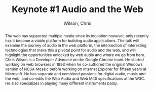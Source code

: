 --- 
title: "Keynote #1 Audio and the Web" 
abstract: "The web has supported multiple media since its inception however, only recently has it become a viable platform for building audio applications. The talk will examine the journey of audio in the web platform, the intersection of interesting technologies that make this a pivotal point for audio and the web, and will highlight the opportunities unlocked by web audio and where we go from here. Chris Wilson is a Developer Advocate on the Google Chrome team. He started working on web browsers in 1993 when he co-authored the original Windows version of NCSA Mosaic before working on Internet Explorer for fifteen years at Microsoft. He has separate and combined passions for digital audio, music and the web, and co-edits the Web Audio and Web MIDI specifications at the W3C. He also specializes in playing many different instruments badly." 
address: "Paris" 
author: "Wilson, Chris"
webAuthor: "Chris Wilson" 
booktitle: "Proceedings of the International Web Audio Conference" 
editor: "Goldszmidt, Samuel and Schnell, Norbert and Saiz, Victor and Matuszewski, Benjamin" 
month: "January"
pages: "" 
publisher: "IRCAM" 
series: "WAC '15"
track: "Keynote"  
year: "2015" 
id: "2015_KN1" 
tags: year2015
media: https://medias.ircam.fr/x8fe5fb 
pdflink: none
ISSN: 2663-5844
---